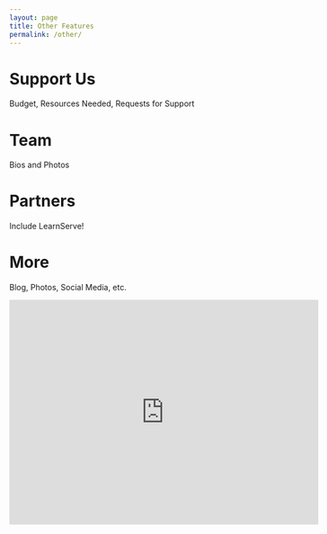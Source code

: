 ```yaml
---
layout: page
title: Other Features
permalink: /other/
---
```


# Support Us

Budget, Resources Needed, Requests for Support

# Team

Bios and Photos

# Partners

Include LearnServe!

# More

Blog, Photos, Social Media, etc.

<iframe id="prezi" frameborder="0" webkitallowfullscreen mozallowfullscreen allowfullscreen width="550" height="400" src="https://prezi.com/embed/sawtmkkmcmzd/?bgcolor=ffffff&amp;lock_to_path=0&amp;autoplay=0&amp;autohide_ctrls=0&amp;landing_data=bHVZZmNaNDBIWnNjdEVENDRhZDFNZGNIUE43MHdLNWpsdFJLb2ZHanI0eWdhM3JmZDFZL1N5b2pRYXUybjAyODZRPT0&amp;landing_sign=WTk5whk_dHP6rmbCrpUUFNNN4JYz4uPMq6LoeQjRmtU"></iframe>